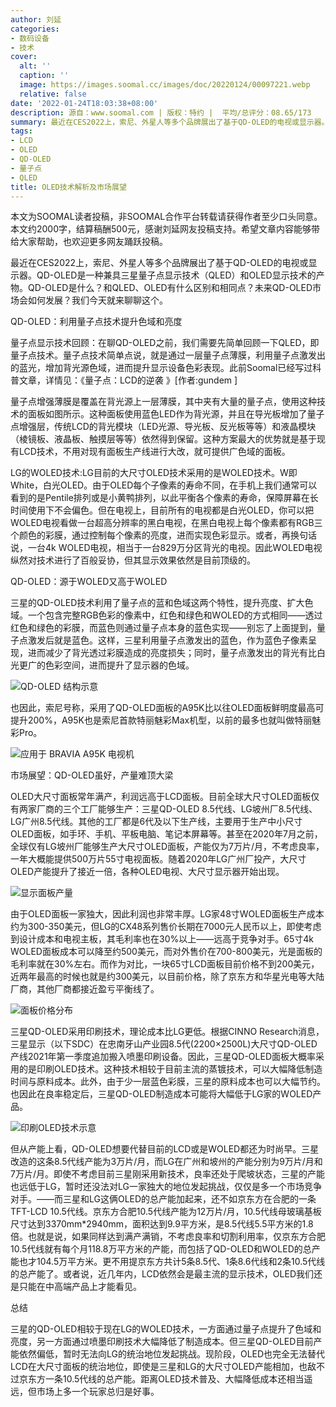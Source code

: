 ```yaml
---
author: 刘延
categories:
- 数码设备
- 技术
cover:
  alt: ''
  caption: ''
  image: https://images.soomal.cc/images/doc/20220124/00097221.webp
  relative: false
date: '2022-01-24T18:03:38+08:00'
description: 源自：www.soomal.com | 版权：特约 |  平均/总评分：08.65/173
summary: 最近在CES2022上，索尼、外星人等多个品牌展出了基于QD-OLED的电视或显示器。QD-OLED是一种兼具三星量子点显示技术（QLED）和OLED显示技术的产物。QD-OLED是什么？和QLED、OLED有什么区别和相同点？未来QD-OLED市场会如何发展？我们今天就来聊聊这个
tags:
- LCD
- OLED
- QD-OLED
- 量子点
- QLED
title: OLED技术解析及市场展望
---
```


本文为SOOMAL读者投稿，非SOOMAL合作平台转载请获得作者至少口头同意。本文约2000字，结算稿酬500元，感谢刘延网友投稿支持。希望文章内容能够带给大家帮助，也欢迎更多网友踊跃投稿。



最近在CES2022上，索尼、外星人等多个品牌展出了基于QD-OLED的电视或显示器。QD-OLED是一种兼具三星量子点显示技术（QLED）和OLED显示技术的产物。QD-OLED是什么？和QLED、OLED有什么区别和相同点？未来QD-OLED市场会如何发展？我们今天就来聊聊这个。



QD-OLED：利用量子点技术提升色域和亮度



量子点显示技术回顾：在聊QD-OLED之前，我们需要先简单回顾一下QLED，即量子点技术。量子点技术简单点说，就是通过一层量子点薄膜，利用量子点激发出的蓝光，增加背光源色域，进而提升显示设备色彩表现。此前Soomal已经写过科普文章，详情见：《量子点：LCD的逆袭 》[作者:gundem ]



量子点增强薄膜是覆盖在背光源上一层薄膜，其中夹有大量的量子点，使用这种技术的面板如图所示。这种面板使用蓝色LED作为背光源，并且在导光板增加了量子点增强层，传统LCD的背光模块（LED光源、导光板、反光板等等）和液晶模块（棱镜板、液晶板、触摸层等等）依然得到保留。这种方案最大的优势就是基于现有LCD技术，不用对现有面板生产线进行大改，就可提供广色域的面板。



LG的WOLED技术:LG目前的大尺寸OLED技术采用的是WOLED技术。W即White，白光OLED。由于OLED每个子像素的寿命不同，在手机上我们通常可以看到的是Pentile排列或是小黄鸭排列，以此平衡各个像素的寿命，保障屏幕在长时间使用下不会偏色。但在电视上，目前所有的电视都是白光OLED，你可以把WOLED电视看做一台超高分辨率的黑白电视，在黑白电视上每个像素都有RGB三个颜色的彩膜，通过控制每个像素的亮度，进而实现色彩显示。或者，再换句话说，一台4k WOLED电视，相当于一台829万分区背光的电视。因此WOLED电视纵然对技术进行了百般妥协，但其显示效果依然是目前顶级的。



QD-OLED：源于WOLED又高于WOLED



三星的QD-OLED技术利用了量子点的蓝和色域这两个特性，提升亮度、扩大色域。一个包含完整RGB色彩的像素中，红色和绿色和WOLED的方式相同――透过红色和绿色的彩膜，而蓝色则通过量子点本身的蓝色实现――别忘了上面提到，量子点激发后就是蓝色。这样，三星利用量子点激发出的蓝色，作为蓝色子像素呈现，进而减少了背光透过彩膜造成的亮度损失；同时，量子点激发出的背光有比白光更广的色彩空间，进而提升了显示器的色域。



![QD-OLED 结构示意](https://images.soomal.cc/images/doc/20220124/00097216.webp)



也因此，索尼号称，采用了QD-OLED面板的A95K比以往OLED面板鲜明度最高可提升200%，A95K也是索尼首款特丽魅彩Max机型，以前的最多也就叫做特丽魅彩Pro。



![应用于 BRAVIA A95K 电视机](https://images.soomal.cc/images/doc/20220124/00097217.webp)



市场展望：QD-OLED虽好，产量难顶大梁



OLED大尺寸面板常年满产，利润远高于LCD面板。目前全球大尺寸OLED面板仅有两家厂商的三个工厂能够生产：三星QD-OLED 8.5代线、LG坡州厂8.5代线、LG广州8.5代线。其他的工厂都是6代及以下生产线，主要用于生产中小尺寸OLED面板，如手环、手机、平板电脑、笔记本屏幕等。甚至在2020年7月之前，全球仅有LG坡州厂能够生产大尺寸OLED面板，产能仅为7万片/月，不考虑良率，一年大概能提供500万片55寸电视面板。随着2020年LG广州厂投产，大尺寸OLED产能提升了接近一倍，各种OLED电视、大尺寸显示器开始出现。



![显示面板产量](https://images.soomal.cc/images/doc/20220124/00097218.webp)



由于OLED面板一家独大，因此利润也非常丰厚。LG家48寸WOLED面板生产成本约为300-350美元，但LG的CX48系列售价长期在7000元人民币以上，即使考虑到设计成本和电视主板，其毛利率也在30%以上――远高于竞争对手。65寸4k WOLED面板成本可以降至约500美元，而对外售价在700-800美元，光是面板的毛利率就在30%左右。而作为对比，一块65寸LCD面板目前价格不到200美元，近两年最高的时候也就是约300美元，以目前价格，除了京东方和华星光电等大陆厂商，其他厂商都接近盈亏平衡线了。



![面板价格分布](https://images.soomal.cc/images/doc/20220124/00097219.webp)



三星QD-OLED采用印刷技术，理论成本比LG更低。根据CINNO Research消息，三星显示（以下SDC）在忠南牙山产业园8.5代(2200×2500L)大尺寸QD-OLED产线2021年第一季度追加搬入喷墨印刷设备。因此，三星QD-OLED面板大概率采用的是印刷OLED技术。这种技术相较于目前主流的蒸镀技术，可以大幅降低制造时间与原料成本。此外，由于少一层蓝色彩膜，三星的原料成本也可以大幅节约。也因此在良率稳定后，三星QD-OLED制造成本可能将大幅低于LG家的WOLED产品。



![印刷OLED技术示意](https://images.soomal.cc/images/doc/20220124/00097220.webp)



但从产能上看，QD-OLED想要代替目前的LCD或是WOLED都还为时尚早。三星改造的这条8.5代线产能为3万片/月，而LG在广州和坡州的产能分别为9万片/月和7万片/月。即使不考虑目前三星刚采用新技术，良率还处于爬坡状态，三星的产能也远低于LG，暂时还没法对LG一家独大的地位发起挑战，仅仅是多一个市场竞争对手。――而三星和LG这俩OLED的总产能加起来，还不如京东方在合肥的一条TFT-LCD 10.5代线。京东方合肥10.5代线产能为12万片/月，10.5代线母玻璃基板尺寸达到3370mm*2940mm，面积达到9.9平方米，是8.5代线5.5平方米的1.8倍。也就是说，如果同样达到满产满销，不考虑良率和切割利用率，仅京东方合肥10.5代线就有每个月118.8万平方米的产能，而包括了QD-OLED和WOLED的总产能也才104.5万平方米。更不用提京东方共计5条8.5代、1条8.6代线和2条10.5代线的总产能了。或者说，近几年内，LCD依然会是最主流的显示技术，OLED我们还是只能在中高端产品上才能看见。



总结

三星的QD-OLED相较于现在LG的WOLED技术，一方面通过量子点提升了色域和亮度，另一方面通过喷墨印刷技术大幅降低了制造成本。但三星QD-OLED目前产能依然偏低，暂时无法向LG的统治地位发起挑战。现阶段，OLED也完全无法替代LCD在大尺寸面板的统治地位，即使是三星和LG的大尺寸OLED产能相加，也敌不过京东方一条10.5代线的总产能。距离OLED技术普及、大幅降低成本还相当遥远，但市场上多一个玩家总归是好事。